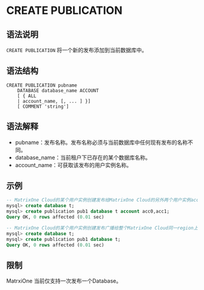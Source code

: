 # **CREATE PUBLICATION**

## **语法说明**

`CREATE PUBLICATION` 将一个新的发布添加到当前数据库中。

## **语法结构**

```
CREATE PUBLICATION pubname
    DATABASE database_name ACCOUNT
    [ { ALL
    | account_name, [, ... ] }]
    [ COMMENT 'string']
```

## 语法解释

- pubname：发布名称。发布名称必须与当前数据库中任何现有发布的名称不同。
- database_name：当前租户下已存在的某个数据库名称。
- account_name：可获取该发布的用户实例名称。

## **示例**

```sql
-- MatrixOne Cloud的某个用户实例创建发布给MatrixOne Cloud的另外两个用户实例acc0和acc1, MatrixOne Cloud的用户实例名一般为类似5e18ef19_7f2a_4762_9626_f3444a529a87的数字。
mysql> create database t;
mysql> create publication pub1 database t account acc0,acc1;
Query OK, 0 rows affected (0.01 sec)

-- MatrixOne Cloud的某个用户实例创建发布广播给整个MatrixOne Cloud同一region上的所有用户。
mysql> create database t;
mysql> create publication pub1 database t;
Query OK, 0 rows affected (0.01 sec)
```

## 限制

MatrxiOne 当前仅支持一次发布一个Database。
